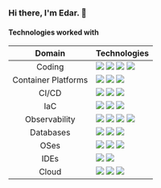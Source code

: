 ### Hi there, I'm Edar. 👋

<h4>Technologies worked with</h4>

|  Domain  | Technologies |
| :------------: | ----------------- |
|     Coding     | <img src="https://img.shields.io/badge/PowerShell-123456?logo=PowerShell"> <img src="https://img.shields.io/badge/Bash-123456?logo=gnometerminal"> <img src="https://img.shields.io/badge/C%23-123456?logo=csharp"> <img src="https://img.shields.io/badge/Python-123456?logo=python"> |
| Container Platforms | <img src="https://img.shields.io/badge/Docker-123456?logo=docker"> <img src="https://img.shields.io/badge/K8s-123456?logo=kubernetes"> <img src="https://img.shields.io/badge/Helm-123456?logo=helm"> |
|      CI/CD     | <img src="https://img.shields.io/badge/GitHub%20Actions-123456?logo=githubactions"> <img src="https://img.shields.io/badge/Azure%20DevOps-123456?logo=azuredevops"> <img src="https://img.shields.io/badge/Jenkins-123456?logo=jenkins"> |
|       IaC      | <img src="https://img.shields.io/badge/Terraform-123456?logo=terraform"> <img src="https://img.shields.io/badge/Bicep-123456?logo=microsoftazure"> <img src="https://img.shields.io/badge/Ansible-123456?logo=ansible"> |
|  Observability | <img src="https://img.shields.io/badge/Azure%20Monitor-123456?logo=microsoftazure"> <img src="https://img.shields.io/badge/Grafana-123456?logo=grafana"> <img src="https://img.shields.io/badge/Prometheus-123456?logo=prometheus"> <img src="https://img.shields.io/badge/ELK%20Stack-123456?logo=elastic">   |
|   Databases    | <img src="https://img.shields.io/badge/PostgreSQL-123456?logo=postgresql"> <img src="https://img.shields.io/badge/MySQL-123456?logo=mysql"> <img src="https://img.shields.io/badge/MS%20SQL-123456?logo=microsoftsqlserver"> |
|      OSes      | <img src="https://img.shields.io/badge/Linux-123456?logo=linux"> <img src="https://img.shields.io/badge/Windows-123456?logo=windows95"> <img src="https://img.shields.io/badge/macOS-123456?logo=macos">    |
|      IDEs      | <img src="https://img.shields.io/badge/Code-123456?logo=visualstudiocode"> <img src="https://img.shields.io/badge/Visual%20Studio-123456?logo=visualstudio">  |
|      Cloud     | <img src="https://img.shields.io/badge/Azure-123456?logo=microsoftazure"> <img src="https://img.shields.io/badge/GCP-123456?logo=googlecloud"> <img src="https://img.shields.io/badge/AWS-123456?logo=amazonaws">     |
